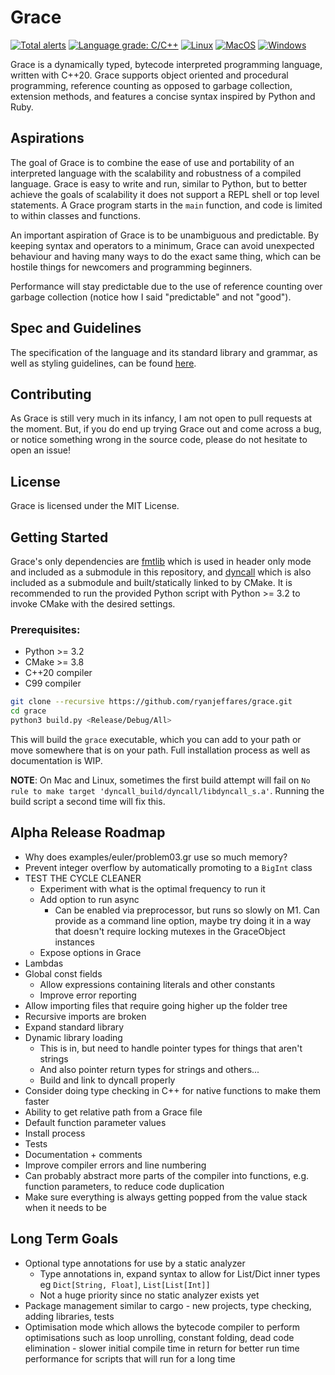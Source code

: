 # Grace

[![Total alerts](https://img.shields.io/lgtm/alerts/g/ryanjeffares/grace.svg?logo=lgtm&logoWidth=18)](https://lgtm.com/projects/g/ryanjeffares/grace/alerts/) [![Language grade: C/C++](https://img.shields.io/lgtm/grade/cpp/g/ryanjeffares/grace.svg?logo=lgtm&logoWidth=18)](https://lgtm.com/projects/g/ryanjeffares/grace/context:cpp) [![Linux](https://github.com/ryanjeffares/grace/actions/workflows/linux-build.yml/badge.svg)](https://github.com/ryanjeffares/grace/actions/workflows/linux-build.yml) [![MacOS](https://github.com/ryanjeffares/grace/actions/workflows/macos-build.yml/badge.svg)](https://github.com/ryanjeffares/grace/actions/workflows/macos-build.yml) [![Windows](https://github.com/ryanjeffares/grace/actions/workflows/windows-build.yml/badge.svg)](https://github.com/ryanjeffares/grace/actions/workflows/windows-build.yml)

Grace is a dynamically typed, bytecode interpreted programming language, written with C++20. Grace supports object oriented and procedural programming, reference counting as opposed to garbage collection, extension methods, and features a concise syntax inspired by Python and Ruby.

## Aspirations

The goal of Grace is to combine the ease of use and portability of an interpreted language with the scalability and robustness of a compiled language. Grace is easy to write and run, similar to Python, but to better achieve the goals of scalability it does not support a REPL shell or top level statements. A Grace program starts in the `main` function, and code is limited to within classes and functions.

An important aspiration of Grace is to be unambiguous and predictable. By keeping syntax and operators to a minimum, Grace can avoid unexpected behaviour and having many ways to do the exact same thing, which can be hostile things for newcomers and programming beginners.

Performance will stay predictable due to the use of reference counting over garbage collection (notice how I said "predictable" and not "good").

## Spec and Guidelines

The specification of the language and its standard library and grammar, as well as styling guidelines, can be found [here](https://github.com/ryanjeffares/gracelang).

## Contributing

As Grace is still very much in its infancy, I am not open to pull requests at the moment. But, if you do end up trying Grace out and come across a bug, or notice something wrong in the source code, please do not hesitate to open an issue!

## License

Grace is licensed under the MIT License.

## Getting Started 

Grace's only dependencies are [fmtlib](https://github.com/fmtlib/fmt) which is used in header only mode and included as a submodule in this repository, and [dyncall](https://github.com/LWJGL-CI/dyncall) which is also included as a submodule and built/statically linked to by CMake. It is recommended to run the provided Python script with Python >= 3.2 to invoke CMake with the desired settings.

### Prerequisites:
* Python >= 3.2
* CMake >= 3.8
* C++20 compiler
* C99 compiler

```bash
git clone --recursive https://github.com/ryanjeffares/grace.git 
cd grace 
python3 build.py <Release/Debug/All>
```

This will build the `grace` executable, which you can add to your path or move somewhere that is on your path. Full installation process as well as documentation is WIP.

**NOTE**: On Mac and Linux, sometimes the first build attempt will fail on `No rule to make target 'dyncall_build/dyncall/libdyncall_s.a'`. Running the build script a second time will fix this.

## Alpha Release Roadmap
* Why does examples/euler/problem03.gr use so much memory?
* Prevent integer overflow by automatically promoting to a `BigInt` class
* TEST THE CYCLE CLEANER
  * Experiment with what is the optimal frequency to run it
  * Add option to run async
    * Can be enabled via preprocessor, but runs so slowly on M1. Can provide as a command line option, maybe try doing it in a way that doesn't require locking mutexes in the GraceObject instances
  * Expose options in Grace
* Lambdas 
* Global const fields
  * Allow expressions containing literals and other constants
  * Improve error reporting
* Allow importing files that require going higher up the folder tree
* Recursive imports are broken
* Expand standard library
* Dynamic library loading
  * This is in, but need to handle pointer types for things that aren't strings
  * And also pointer return types for strings and others...
  * Build and link to dyncall properly
* Consider doing type checking in C++ for native functions to make them faster
* Ability to get relative path from a Grace file
* Default function parameter values
* Install process 
* Tests 
* Documentation + comments 
* Improve compiler errors and line numbering
* Can probably abstract more parts of the compiler into functions, e.g. function parameters, to reduce code duplication
* Make sure everything is always getting popped from the value stack when it needs to be

## Long Term Goals 
* Optional type annotations for use by a static analyzer
  * Type annotations in, expand syntax to allow for List/Dict inner types eg `Dict[String, Float]`, `List[List[Int]]`
  * Not a huge priority since no static analyzer exists yet
* Package management similar to cargo - new projects, type checking, adding libraries, tests
* Optimisation mode which allows the bytecode compiler to perform optimisations such as loop unrolling, constant folding, dead code elimination - slower initial compile time in return for better run time performance for scripts that will run for a long time


